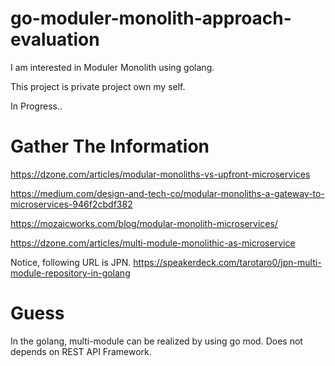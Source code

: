 # go-moduler-monolith-approach-evaluation

I am interested in Moduler Monolith using golang.

This project is private project own my self.

In Progress..

# Gather The Information

https://dzone.com/articles/modular-monoliths-vs-upfront-microservices

https://medium.com/design-and-tech-co/modular-monoliths-a-gateway-to-microservices-946f2cbdf382

https://mozaicworks.com/blog/modular-monolith-microservices/

https://dzone.com/articles/multi-module-monolithic-as-microservice

Notice, following URL is JPN.
https://speakerdeck.com/tarotaro0/jpn-multi-module-repository-in-golang

# Guess

In the golang, multi-module can be realized by using go mod.
Does not depends on REST API Framework.

